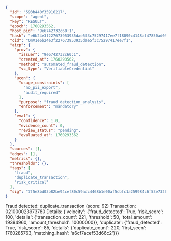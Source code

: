 ```json
{
  "id": "593b440f35916217",
  "scope": "agent",
  "key": "RESULT",
  "epoch": 1760293562,
  "host_pid": "9e6742732c60:1",
  "hash": "e6b24e3f227673953935dae5f3c75297417ee7f18090c4148af47850ad09e81f",
  "cid": "QmV1e6b24e3f227673953935dae5f3c75297417ee7f1",
  "aicp": {
    "prov": {
      "issuer": "9e6742732c60:1",
      "created_at": 1760293562,
      "method": "automated_fraud_detection",
      "vc_type": "VerifiableCredential"
    },
    "ucon": {
      "usage_constraints": [
        "no_pii_export",
        "audit_required"
      ],
      "purpose": "fraud_detection_analysis",
      "enforcement": "mandatory"
    },
    "eval": {
      "confidence": 1.0,
      "evidence_count": 0,
      "review_status": "pending",
      "evaluated_at": 1760293562
    }
  },
  "sources": [],
  "edges": [],
  "metrics": {},
  "thresholds": {},
  "tags": [
    "fraud",
    "duplicate_transaction",
    "risk_critical"
  ],
  "sig": "7f5e8bd03b82be94cef80c59adc4468b1e00af5cbfc1a259984c6f53e7326042"
}
```

Fraud detected: duplicate_transaction (score: 92)
Transaction: 021000023973780
Details: {'velocity': {'fraud_detected': True, 'risk_score': 100, 'details': {'transaction_count': 221, 'threshold': 50, 'total_amount': 19394960, 'amount_threshold': 10000000}}, 'duplicate': {'fraud_detected': True, 'risk_score': 85, 'details': {'duplicate_count': 220, 'first_seen': 1760285763, 'matching_hash': 'a6cf7acef53d66c2'}}}